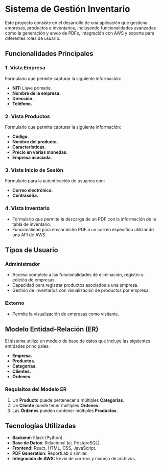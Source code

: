 # Sistema de Gestión Inventario

Este proyecto consiste en el desarrollo de una aplicación que gestiona empresas, productos e inventarios, incluyendo funcionalidades avanzadas como la generación y envío de PDFs, integración con AWS y soporte para diferentes roles de usuario.

## Funcionalidades Principales

### 1. Vista Empresa
Formulario que permite capturar la siguiente información:
- **NIT:** Llave primaria.
- **Nombre de la empresa.**
- **Dirección.**
- **Teléfono.**

### 2. Vista Productos
Formulario que permite capturar la siguiente información:
- **Código.**
- **Nombre del producto.**
- **Características.**
- **Precio en varias monedas.**
- **Empresa asociada.**

### 3. Vista Inicio de Sesión
Formulario para la autenticación de usuarios con:
- **Correo electrónico.**
- **Contraseña.**

### 4. Vista Inventario
- Formulario que permite la descarga de un PDF con la información de la tabla de inventario.
- Funcionalidad para enviar dicho PDF a un correo específico utilizando una API de AWS.

## Tipos de Usuario

### Administrador
- Acceso completo a las funcionalidades de eliminación, registro y edición de empresas.
- Capacidad para registrar productos asociados a una empresa.
- Gestión de inventarios con visualización de productos por empresa.

### Externo
- Permite la visualización de empresas como visitante.

## Modelo Entidad-Relación (ER)
El sistema utiliza un modelo de base de datos que incluye las siguientes entidades principales:
- **Empresa.**
- **Productos.**
- **Categorías.**
- **Clientes.**
- **Órdenes.**

### Requisitos del Modelo ER
1. Un **Producto** puede pertenecer a múltiples **Categorías**.
2. Un **Cliente** puede tener múltiples **Órdenes**.
3. Las **Órdenes** pueden contener múltiples **Productos**.

## Tecnologías Utilizadas
- **Backend:** Flask (Python).
- **Base de Datos:** Relacional (ej. PostgreSQL).
- **Frontend:** React, HTML, CSS, JavaScript.
- **PDF Generation:** ReportLab o similar.
- **Integración de AWS:** Envío de correos y manejo de archivos.

